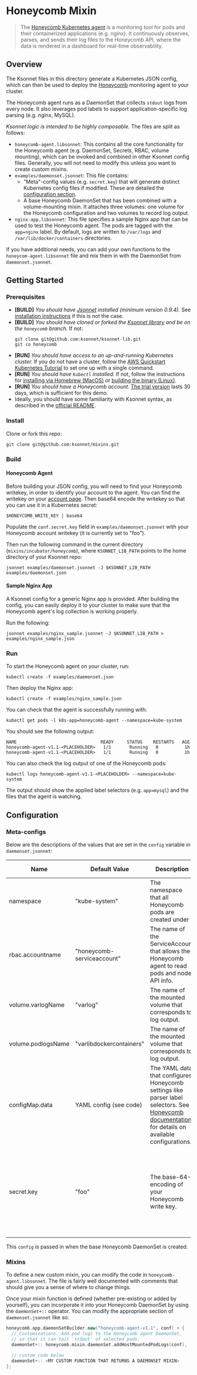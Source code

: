 # Honeycomb Mixin

> The [Honeycomb Kubernetes agent][2] is a monitoring tool for pods
> and their containerized applications (e.g. nginx). It continuously
> observes, parses, and sends their log files to the Honeycomb API,
> where the data is rendered in a dashboard for real-time
> observability.

## Overview

The Ksonnet files in this directory generate a Kubernetes JSON config,
which can then be used to deploy the [Honeycomb][1] monitoring agent
to your cluster.

The Honeycomb agent runs as a DaemonSet that collects `stdout` logs
from every node. It also leverages pod labels to support
application-specific log parsing (e.g. nginx, MySQL).

*Ksonnet logic is intended to be highly composable.* The files are
split as follows:

* `honeycomb-agent.libsonnet`: This contains all the core
  functionality for the Honeycomb agent (e.g. DaemonSet, Secrets,
  RBAC, volume mounting), which can be invoked and combined in other
  Ksonnet config files. Generally, you will not need to modify this
  unless you want to create custom mixins.
* `examples/daemonset.jsonnet`: This file contains:
  * "Meta"-config values (e.g. `secret.key`) that will generate
    distinct Kubernetes config files if modified. These are detailed
    the [configuration section](#configuration).
  * A base Honeycomb DaemonSet that has been combined with a
    volume-mounting mixin. It attaches three volumes: one volume for
    the Honeycomb configuration and two volumes to record log output.
* `nginx-app.libsonnet`: This file specifies a sample Nginx app that
  can be used to test the Honeycomb agent. The pods are tagged with
  the `app=nginx` label. By default, logs are written to `/var/logs`
  and `/var/lib/docker/containers` directories.

If you have additional needs, you can add your own functions to the
`honeycom-agent.libsonnet` file and mix them in with the DaemonSet
from `daemonset.jsonnet`.

## Getting Started

### Prerequisites

* **[BUILD]** *You should have [Jsonnet][3] installed (minimum version
  0.9.4).* See [installation instructions][4] if this is not the case.
* **[BUILD]** *You should have cloned or forked the [Ksonnet
  library][5] and be on the `honeycomb` branch.* If not:
  ```shell
  git clone git@github.com:ksonnet/ksonnet-lib.git
  git co honeycomb
  ```
* **[RUN]** *You should have access to an up-and-running Kubernetes
  cluster.* If you do not have a cluster, follow the [AWS Quickstart
  Kubernetes Tutorial][6] to set one up with a single command.
* **[RUN]** *You should have `kubectl` installed.* If not, follow the
  instructions for [installing via Homebrew (MacOS)][7] or [building
  the binary (Linux)][8].
* **[RUN]** *You should have a Honeycomb account*. [The trial
  version][9] lasts 30 days, which is sufficient for this demo.
* Ideally, you should have some familiarity with Ksonnet syntax, as
  described in the [official README][10].

### Install

Clone or fork this repo:

```shell
git clone git@github.com:ksonnet/mixins.git
```

### Build

#### Honeycomb Agent

Before building your JSON config, you will need to find your Honeycomb
writekey, in order to identify your account to the agent. You can find
the writekey on your [account page][11]. Then base64 encode the
writekey so that you can use it in a Kubernetes secret:

```shell
$HONEYCOMB_WRITE_KEY | base64
```

Populate the `conf.secret.key` field in `examples/daemonset.jsonnet`
with your Honeycomb account writekey (it is currently set to "foo").

Then run the following command in the current directory
(`mixins/incubator/honeycomb`), where `KSONNET_LIB_PATH` points to the
home directory of your Ksonnet repo:

```shell
jsonnet examples/daemonset.jsonnet -J $KSONNET_LIB_PATH examples/daemonset.json
```

#### Sample Nginx App

A Ksonnet config for a generic Nginx app is provided. After building
the config, you can easily deploy it to your cluster to make sure that
the Honeycomb agent's log collection is working properly.

Run the following:

```shell
jsonnet examples/nginx_sample.jsonnet -J $KSONNET_LIB_PATH > examples/nginx_sample.json
```

### Run

To start the Honeycomb agent on your cluster, run:

```shell
kubectl create -f examples/daemonset.json
```

Then deploy the Nginx app:

```shell
kubectl create -f examples/nginx_sample.json
```

You can check that the agent is successfully running with:

```shell
kubectl get pods -l k8s-app=honeycomb-agent --namespace=kube-system
```

You should see the following output:

```shell
NAME                                READY     STATUS    RESTARTS   AGE
honeycomb-agent-v1.1-<PLACEHOLDER>   1/1       Running   0          1h
honeycomb-agent-v1.1-<PLACEHOLDER>   1/1       Running   0          1h
```

You can also check the log output of one of the Honeycomb pods:

```shell
kubectl logs honeycomb-agent-v1.1-<PLACEHOLDER> --namespace=kube-system
```

The output should show the applied label selectors (e.g. `app=mysql`)
and the files that the agent is watching.

## Configuration

### Meta-configs

Below are the descriptions of the values that are set in the `config`
variable in `daemonset.jsonnet`:

Name | Default Value | Description | Important to Change?
--- | --- | --- | ---
namespace | "kube-system" | The namespace that all Honeycomb pods are created under | No
rbac.accountname | "honeycomb-serviceaccount" | The name of the ServiceAccount that allows the Honeycomb agent to read pods and node API info. | No
volume.varlogName | "varlog" | The name of the mounted volume that corresponds to log output. | No
volume.podlogsName | "varlibdockercontainers" | The name of the mounted volume that corresponds to log output. | No
configMap.data | YAML config (see code) | The YAML data that configures Honeycomb settings like parser label selectors. See [Honeycomb documentation](https://github.com/honeycombio/honeycomb-kubernetes-agent/blob/master/README.md) for details on available configurations.  | Yes (if you want to change parser behavior)
secret.key | "foo" | The base-64-encoding of your Honeycomb write key. | **Yes.** This must be populated or the Honeycomb agent won't be able to send processed logs to the API for your dashboard.

This `config` is passed in when the base Honeycomb DaemonSet is created.

### Mixins

To define a *new* custom mixin, you can modify the code in
`honeycomb-agent.libsonnet`. The file is fairly well documented with
comments that should give you a sense of where to change things.

Once your mixin function is defined (whether pre-existing or added by
yourself), you can incorporate it into your Honeycomb DaemonSet by
using the `daemonSet+::` operator. You can modify the appropriate
section of `daemonset.jsonnet` like so:

```c++
honeycomb.app.daemonSetBuilder.new("honeycomb-agent-v1.1", conf) + {
  // Customizations. Add pod logs to the Honeycomb agent DaemonSet,
  // so that it can tail `stdout` of selected pods.
  daemonSet+:: honeycomb.mixin.daemonSet.addHostMountedPodLogs(conf),

  // custom code below
  daemonSet+:: <MY CUSTOM FUNCTION THAT RETURNS A DAEMONSET MIXIN>
};
```

[1]: https://honeycomb.io
[2]: https://github.com/honeycombio/honeycomb-kubernetes-agent/tree/master
[3]: http://jsonnet.org/
[4]: https://github.com/ksonnet/ksonnet-lib#install
[5]: https://github.com/ksonnet/ksonnet-lib
[6]: http://docs.heptio.com/content/tutorials/aws-cloudformation-k8s.html
[7]: https://kubernetes.io/docs/tasks/tools/install-kubectl/#install-with-homebrew-on-macos
[8]: https://kubernetes.io/docs/tasks/tools/install-kubectl/#tabset-1
[9]: https://ui.honeycomb.io/signup
[10]: http://ksonnet.heptio.com/docs/core-packages/ksonnet-lib.html#write-your-config-files-with-ksonnet
[11]: https://ui.honeycomb.io/account
